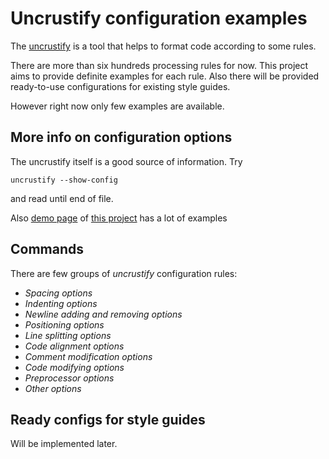 # Uncrustify configuration examples

The [uncrustify](https://github.com/uncrustify/uncrustify) is a tool that helps
to format code according to some rules. 

There are more than six hundreds processing rules for now. This project aims 
to provide definite examples for each rule. Also there will be provided 
ready-to-use configurations for existing style guides.

However right now only few examples are available.

## More info on configuration options

The uncrustify itself is a good source of information. Try
```
uncrustify --show-config
```
and read until end of file.

Also [demo page](https://cdanu.github.io/uncrustify_config_preview/index.html) 
of [this project](https://github.com/CDanU/uncrustify_config) has a lot of examples

## Commands

There are few groups of _uncrustify_ configuration rules:

* *Spacing options* 
* *Indenting options*
* *Newline adding and removing options*
* *Positioning options*
* *Line splitting options*
* *Code alignment options*
* *Comment modification options*
* *Code modifying options*
* *Preprocessor options*
* *Other options*

## Ready configs for style guides

Will be implemented later.
